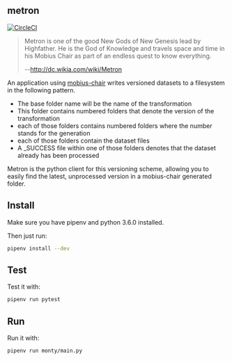 ## metron

[![CircleCI](https://circleci.com/gh/DiscoverAI/metron.svg?style=svg)](https://circleci.com/gh/DiscoverAI/metron)

 > Metron is one of the good New Gods of New Genesis lead by Highfather.
 > He is the God of Knowledge and travels space and time in his Mobius Chair
 > as part of an endless quest to know everything.
 >
 > --http://dc.wikia.com/wiki/Metron

An application using [mobius-chair](https://github.com/meandor/mobius-chair)
writes versioned datasets to a filesystem in the following pattern.

 - The base folder name will be the name of the transformation
 - This folder contains numbered folders that denote the version of the transformation
 - each of those folders contains numbered folders where the number stands
 for the generation
 - each of those folders contain the dataset files
 - A _SUCCESS file within one of those folders denotes that the dataset already
 has been processed

Metron is the python client for this versioning scheme, allowing you to easily
find the latest, unprocessed version in a mobius-chair generated folder.

## Install
Make sure you have pipenv and python 3.6.0 installed.

Then just run:
```bash
pipenv install --dev
```

## Test
Test it with:
```bash
pipenv run pytest
```

## Run
Run it with:
```bash
pipenv run monty/main.py
```
